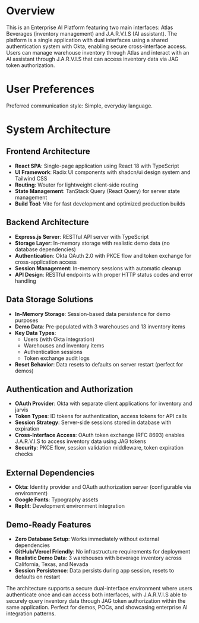 # Overview

This is an Enterprise AI Platform featuring two main interfaces: Atlas Beverages (inventory management) and J.A.R.V.I.S (AI assistant). The platform is a single application with dual interfaces using a shared authentication system with Okta, enabling secure cross-interface access. Users can manage warehouse inventory through Atlas and interact with an AI assistant through J.A.R.V.I.S that can access inventory data via JAG token authorization.

# User Preferences

Preferred communication style: Simple, everyday language.

# System Architecture

## Frontend Architecture
- **React SPA**: Single-page application using React 18 with TypeScript
- **UI Framework**: Radix UI components with shadcn/ui design system and Tailwind CSS
- **Routing**: Wouter for lightweight client-side routing
- **State Management**: TanStack Query (React Query) for server state management
- **Build Tool**: Vite for fast development and optimized production builds

## Backend Architecture
- **Express.js Server**: RESTful API server with TypeScript
- **Storage Layer**: In-memory storage with realistic demo data (no database dependencies)
- **Authentication**: Okta OAuth 2.0 with PKCE flow and token exchange for cross-application access
- **Session Management**: In-memory sessions with automatic cleanup
- **API Design**: RESTful endpoints with proper HTTP status codes and error handling

## Data Storage Solutions
- **In-Memory Storage**: Session-based data persistence for demo purposes
- **Demo Data**: Pre-populated with 3 warehouses and 13 inventory items
- **Key Data Types**:
  - Users (with Okta integration)
  - Warehouses and inventory items
  - Authentication sessions
  - Token exchange audit logs
- **Reset Behavior**: Data resets to defaults on server restart (perfect for demos)

## Authentication and Authorization
- **OAuth Provider**: Okta with separate client applications for inventory and jarvis
- **Token Types**: ID tokens for authentication, access tokens for API calls
- **Session Strategy**: Server-side sessions stored in database with expiration
- **Cross-Interface Access**: OAuth token exchange (RFC 8693) enables J.A.R.V.I.S to access inventory data using JAG tokens
- **Security**: PKCE flow, session validation middleware, token expiration checks

## External Dependencies
- **Okta**: Identity provider and OAuth authorization server (configurable via environment)
- **Google Fonts**: Typography assets
- **Replit**: Development environment integration

## Demo-Ready Features
- **Zero Database Setup**: Works immediately without external dependencies
- **GitHub/Vercel Friendly**: No infrastructure requirements for deployment
- **Realistic Demo Data**: 3 warehouses with beverage inventory across California, Texas, and Nevada
- **Session Persistence**: Data persists during app session, resets to defaults on restart

The architecture supports a secure dual-interface environment where users authenticate once and can access both interfaces, with J.A.R.V.I.S able to securely query inventory data through JAG token authorization within the same application. Perfect for demos, POCs, and showcasing enterprise AI integration patterns.